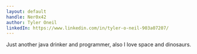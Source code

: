 ```yaml
---
layout: default
handle: Ner0x42
author: Tyler Oneil
linkedIn: https://www.linkedin.com/in/tyler-o-neil-903a07207/
---
```

Just another java drinker and programmer, also I love space and dinosaurs.